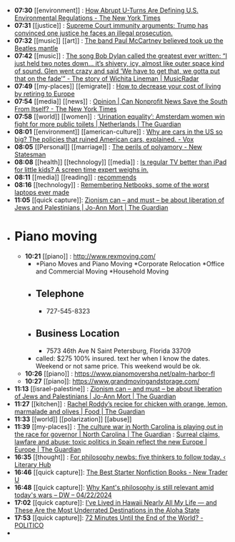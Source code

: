 - **07:30** [[environment]] :  [How Abrupt U-Turns Are Defining U.S. Environmental Regulations - The New York Times](https://www.nytimes.com/2024/04/26/climate/biden-trump-environmental-regulations.html)
- **07:31** [[justice]] :  [Supreme Court immunity arguments: Trump has convinced one justice he faces an illegal prosecution.](https://slate.com/news-and-politics/2024/04/supreme-court-trump-immunity-arguments-alito-maga.html)
- **07:32** [[music]] [[art]] :  [The band Paul McCartney believed took up the Beatles mantle](https://faroutmagazine.co.uk/a-new-generation-of-music-the-knockout-band-paul-mccartney-felt-took-up-the-beatles-mantle/)
- **07:42** [[music]] :  [The song Bob Dylan called the greatest ever written: “I just held two notes down… it’s shivery, icy, almost like outer space kind of sound. Glen went crazy and said ‘We have to get that, we gotta put that on the fade’” - The story of Wichita Lineman | MusicRadar](https://www.musicradar.com/news/glen-campbell-wichita-lineman)
- **07:49** [[my-places]] [[emigrate]] :  [How to decrease your cost of living by retiring to Europe](https://www.cnbc.com/2024/04/28/how-to-decrease-your-cost-of-living-by-retiring-to-europe.html)
- **07:54** [[media]] [[news]] :  [Opinion | Can Nonprofit News Save the South From Itself? - The New York Times](https://www.nytimes.com/2024/04/29/opinion/nonprofit-media-journalism.html)
- **07:58** [[world]] [[women]] :  [‘Urination equality’: Amsterdam women win fight for more public toilets | Netherlands | The Guardian](https://www.theguardian.com/world/2024/apr/29/urination-equality-amsterdam-women-win-fight-more-public-toilets)
- **08:01** [[environment]] [[american-culture]] :  [Why are cars in the US so big? The policies that ruined American cars, explained. - Vox](https://www.vox.com/future-perfect/24139147/suvs-trucks-popularity-federal-policy-pollution)
- **08:05** [[Personal]] [[marriage]] : [The perils of polyamory - New Statesman](https://www.newstatesman.com/culture/books/2024/04/perils-of-polyamory-more-review-molly-roden-winter "The perils of polyamory - New Statesman")
- **08:08** [[health]] [[technology]] [[media]] :  [Is regular TV better than iPad for little kids? A screen time expert weighs in.](https://slate.com/human-interest/2024/04/tv-ipad-screentime-differences-kids.html)
- **08:11** [[media]] [[reading]] : [recommends](https://www.theatlantic.com/newsletters/archive/2024/04/a-nail-biter-show-for-late-night-binging/678203/ "A nail-biter show for late-night binging - The Atlantic")
- **08:16** [[technology]] :  [Remembering Netbooks, some of the worst laptops ever made](https://www.xda-developers.com/remembering-netbooks/)
- **11:05** [[quick capture]]:  [Zionism can – and must – be about liberation of Jews and Palestinians | Jo-Ann Mort | The Guardian](https://www.theguardian.com/commentisfree/2024/apr/29/zionism-jews-palestinians)
- # Piano moving
	- **10:21** [[piano]] :  http://www.rexmoving.com/
		- *Piano Moves and Piano Moving
		  *Corporate Relocation
		  ​*Office and Commercial Moving
		  *Household Moving
		- ## Telephone
			- 727-545-8323
		- ## Business Location
			- 7573 46th Ave N Saint Petersburg, Florida 33709
		- called: $275 100% insured. text her when I know the dates. Weekend or not same price. This weekend would be ok.
	- **10:26** [[piano]] :  https://www.pianomovershq.net/palm-harbor-fl
	- **10:27** [[piano]]:  https://www.grandmovingandstorage.com/
- **11:13** [[israel-palestine]] :  [Zionism can – and must – be about liberation of Jews and Palestinians | Jo-Ann Mort | The Guardian](https://www.theguardian.com/commentisfree/2024/apr/29/zionism-jews-palestinians)
- **11:27** [[kitchen]] :  [Rachel Roddy’s recipe for chicken with orange, lemon, marmalade and olives | Food | The Guardian](https://www.theguardian.com/food/2024/apr/29/chicken-with-orange-lemon-marmalade-and-olives-recipe-rachel-roddy)
- **11:33** [[world]] [[polarization]] [[abuse]]
- **11:39** [[my-places]] :  [The culture war in North Carolina is playing out in the race for governor | North Carolina | The Guardian](https://www.theguardian.com/us-news/2024/apr/28/north-carolina-mark-robinson-josh-stein-governor) :  [Surreal claims, lawfare and abuse: toxic politics in Spain reflect the new Europe | Europe | The Guardian](https://www.theguardian.com/world/2024/apr/29/toxic-politics-spain-reflect-new-europe-pedro-sanchez)
- **16:35** [[thought]] :  [For philosophy newbs: five thinkers to follow today. ‹ Literary Hub](https://lithub.com/for-philosophy-newbs-five-thinkers-to-follow-today/)
- **16:46** [[quick capture]]:  [The Best Starter Nonfiction Books - New Trader U](https://www.newtraderu.com/2024/04/27/the-best-starter-nonfiction-books/)
- **16:48** [[quick capture]]:  [Why Kant's philosophy is still relevant amid today's wars – DW – 04/22/2024](https://www.dw.com/en/why-immanuel-kants-philosophy-is-still-relevant-amid-todays-wars/a-68847759)
- **17:02** [[quick capture]]:  [I’ve Lived in Hawaii Nearly All My Life — and These Are the Most Underrated Destinations in the Aloha State](https://www.travelandleisure.com/underrated-destinations-in-hawaii-according-to-local-8634436)
- **17:53** [[quick capture]]:  [72 Minutes Until the End of the World? - POLITICO](https://www.politico.com/news/magazine/2024/04/29/the-frighteningly-fast-path-to-nuclear-armageddon-00154591)
-